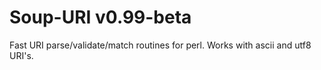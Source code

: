# Soup-URI v0.99-beta
Fast URI parse/validate/match routines for perl.
Works with ascii and utf8 URI's.
